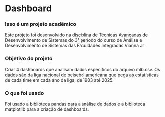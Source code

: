 # Dashboard 

### Isso é um projeto acadêmico
Este projeto foi desenvolvido na disciplina de Técnicas Avançadas de Desenvolvimento de Sistemas do 3° período do curso de Análise e Desenvolvimento de Sistemas das Faculdades Integradas Vianna Jr

### Objetivo do projeto
Criar 4 dashboards que analisam dados específicos do arquivo mlb.csv. Os dados são da liga nacional de beisebol americana que pega as estatísticas de cada time em cada ano da liga, de 1903 até 2025.

### O que foi usado
Foi usado a biblioteca pandas para a análise de dados e a biblioteca matplotlib para a criação de dashboards.
